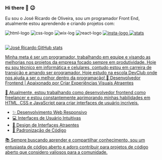 ### Hi there 👋 😉 

Eu sou o José Ricardo de Oliveira, sou um programador Front End, atualmente estou aprendendo e 
criando projetos com:

 
<img src="https://img.shields.io/badge/HTML-239120?style=for-the-badge&logo=html5&logoColor=white" alt="html-logo" /> <img src="https://img.shields.io/badge/CSS-239120?&style=for-the-badge&logo=css3&logoColor=white" alt="css-logo" /> 
<img src="https://img.shields.io/badge/Wix-000?style=for-the-badge&logo=wix&logoColor=white" alt="wix-log" />
<img src="https://img.shields.io/badge/React-20232A?style=for-the-badge&logo=react&logoColor=61DAFB" alt="react-logo" />
<a href="https://www.instagram.com/ztechinforcelulares">
<img src="https://img.shields.io/badge/Instagram-E4405F?style=for-the-badge&logo=instagram&logoColor=white" alt="insta-logo" />
<img src="https://img.shields.io/badge/GitHub-100000?style=for-the-badge&logo=github&logoColor=white" alt="stats"  />  
<br>

![José Ricardo GitHub stats](https://github-readme-stats.vercel.app/api?username=zericardojesus&show_icons=true&bg_color=#92E539)


Minha meta é ser um programador, trabalhando em equipe e visando as melhorias nos projetos da empresa focado sempre em produtividade. 
Hoje eu sou técnico em informática e celulares, contudo estou em carreira de transição e amando ser programador.
Hoje estudo na escola DevClub onde nos ajuda a ser o melhor dentro da programação!
🌟 Desenvolvedor Frontend | Apaixonado por Criar Experiências Visuais Atraentes

💼 Atualmente, estou trabalhando como desenvolvedor frontend como freelancer e estou constantemente 
aprimorando minhas habilidades em HTML, CSS e JavaScript para criar interfaces de usuário incríveis.

- ✨ Desenvolvimento Web Responsivo
- 💻 Interfaces de Usuário Intuitivas
- 🎨 Design de Interfaces Atraentes
- 📐 Padronização de Código

📚 Sempre buscando aprender e compartilhar conhecimento, sou um entusiasta de código aberto e adoro contribuir para projetos de código aberto que considero valiosos para a comunidade.
